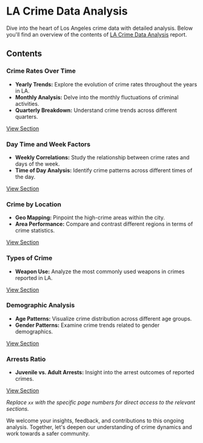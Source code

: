 
# LA Crime Data Analysis

Dive into the heart of Los Angeles crime data with detailed analysis. Below you'll find an overview of the contents of [LA Crime Data Analysis](https://github.com/Pramita0410/Power-BI/blob/main/LA%20Crime%20Data%20Analysis/LA%20Crime%20Data%20Analysis.pdf) report.

## Contents

### Crime Rates Over Time
- **Yearly Trends:** Explore the evolution of crime rates throughout the years in LA.
- **Monthly Analysis:** Delve into the monthly fluctuations of criminal activities.
- **Quarterly Breakdown:** Understand crime trends across different quarters.
  
[View Section](https://github.com/Pramita0410/Power-BI/raw/main/LA%20Crime%20Data%20Analysis/LA%20Crime%20Data%20Analysis.pdf)

### Day Time and Week Factors
- **Weekly Correlations:** Study the relationship between crime rates and days of the week.
- **Time of Day Analysis:** Identify crime patterns across different times of the day.
  
[View Section](https://github.com/Pramita0410/Power-BI/raw/main/LA%20Crime%20Data%20Analysis/LA%20Crime%20Data%20Analysis.pdf#page=xx)

### Crime by Location
- **Geo Mapping:** Pinpoint the high-crime areas within the city.
- **Area Performance:** Compare and contrast different regions in terms of crime statistics.
  
[View Section](https://github.com/Pramita0410/Power-BI/raw/main/LA%20Crime%20Data%20Analysis/LA%20Crime%20Data%20Analysis.pdf#page=xx)

### Types of Crime
- **Weapon Use:** Analyze the most commonly used weapons in crimes reported in LA.
  
[View Section](https://github.com/Pramita0410/Power-BI/raw/main/LA%20Crime%20Data%20Analysis/LA%20Crime%20Data%20Analysis.pdf#page=xx)

### Demographic Analysis
- **Age Patterns:** Visualize crime distribution across different age groups.
- **Gender Patterns:** Examine crime trends related to gender demographics.
  
[View Section](https://github.com/Pramita0410/Power-BI/raw/main/LA%20Crime%20Data%20Analysis/LA%20Crime%20Data%20Analysis.pdf#page=xx)

### Arrests Ratio
- **Juvenile vs. Adult Arrests:** Insight into the arrest outcomes of reported crimes.
  
[View Section](https://github.com/Pramita0410/Power-BI/raw/main/LA%20Crime%20Data%20Analysis/LA%20Crime%20Data%20Analysis.pdf#page=xx)

_Replace `xx` with the specific page numbers for direct access to the relevant sections._

We welcome your insights, feedback, and contributions to this ongoing analysis. Together, let's deepen our understanding of crime dynamics and work towards a safer community.
